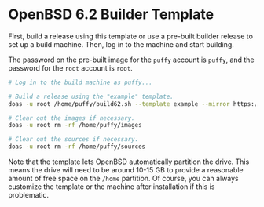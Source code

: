 # OpenBSD 6.2 Builder Template

First, build a release using this template or use a pre-built builder release to set up a build machine. Then, log in to the machine and start building.

The password on the pre-built image for the `puffy` account is `puffy`, and the password for the `root` account is `root`.

```sh
# Log in to the build machine as puffy...

# Build a release using the "example" template.
doas -u root /home/puffy/build62.sh --template example --mirror https://cdn.openbsd.org/pub/OpenBSD

# Clear out the images if necessary.
doas -u root rm -rf /home/puffy/images

# Clear out the sources if necessary.
doas -u root rm -rf /home/puffy/sources
```

Note that the template lets OpenBSD automatically partition the drive. This means the drive will need to be around 10-15 GB to provide a reasonable amount of free space on the `/home` partition. Of course, you can always customize the template or the machine after installation if this is problematic.
